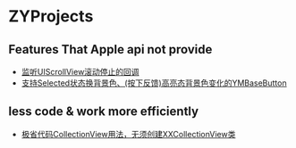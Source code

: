 # ZYProjects

## Features That Apple api not provide

* [监听UIScrollView滚动停止的回调](https://github.com/wustzhy/ZYProjects/tree/master/ScrollDidEndHook)
* [支持Selected状态换背景色、(按下反馈)高亮态背景色变化的YMBaseButton](https://github.com/wustzhy/ZYProjects/tree/master/BgSelectedButton)


## less code & work more efficiently

* [极省代码CollectionView用法，无须创建XXCollectionView类](https://github.com/wustzhy/ZYProjects/tree/master/SuperSimpleCollectionView)

